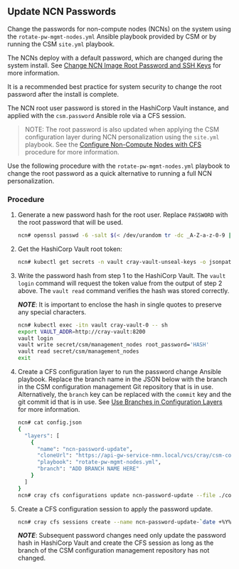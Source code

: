 ## Update NCN Passwords

Change the passwords for non-compute nodes (NCNs) on the system using the
`rotate-pw-mgmt-nodes.yml` Ansible playbook provided by CSM or by running
the CSM `site.yml` playbook.

The NCNs deploy with a default password, which are changed during the system
install. See [Change NCN Image Root Password and SSH Keys](Change_NCN_Image_Root_Password_and_SSH_Keys.md)
for more information.

It is a recommended best practice for system security to change the root
password after the install is complete.

The NCN root user password is stored in the HashiCorp Vault instance, and
applied with the `csm.password` Ansible role via a CFS session.

> NOTE: The root password is also updated when applying the CSM configuration
layer during NCN personalization using the `site.yml` playbook. See the
[Configure Non-Compute Nodes with CFS](../CSM_product_management/Configure_Non-Compute_Nodes_with_CFS.md#set_root_password)
procedure for more information.

Use the following procedure with the `rotate-pw-mgmt-nodes.yml` playbook to
change the root password as a quick alternative to running a full NCN
personalization.

### Procedure

1. Generate a new password hash for the root user. Replace `PASSWORD` with the
   root password that will be used.

   ```bash
   ncn# openssl passwd -6 -salt $(< /dev/urandom tr -dc _A-Z-a-z-0-9 | head -c4) PASSWORD
   ```

1. Get the HashiCorp Vault root token:

   ```bash
   ncn# kubectl get secrets -n vault cray-vault-unseal-keys -o jsonpath='{.data.vault-root}' | base64 -d; echo
   ```

1. Write the password hash from step 1 to the HashiCorp Vault. The `vault login`
   command will request the token value from the output of step 2 above. The
   `vault read` command verifies the hash was stored correctly.

   ***NOTE***: It is important to enclose the hash in single quotes to preserve
   any special characters.

   ```bash
   ncn# kubectl exec -itn vault cray-vault-0 -- sh
   export VAULT_ADDR=http://cray-vault:8200
   vault login
   vault write secret/csm/management_nodes root_password='HASH'
   vault read secret/csm/management_nodes
   exit
   ```

1. Create a CFS configuration layer to run the password change Ansible playbook.
   Replace the branch name in the JSON below with the branch in the CSM
   configuration management Git repository that is in use. Alternatively, the
   `branch` key can be replaced with the `commit` key and the git commit id
   that is in use. See [Use Branches in Configuration Layers](#operations/configuration_management/Configuration_Layers.md)
   for more information.

   ```bash
   ncn# cat config.json
   {
     "layers": [
       {
         "name": "ncn-password-update",
         "cloneUrl": "https://api-gw-service-nmn.local/vcs/cray/csm-config-management.git",
         "playbook": "rotate-pw-mgmt-nodes.yml",
         "branch": "ADD BRANCH NAME HERE"
       }
     ]
   }
   ncn# cray cfs configurations update ncn-password-update --file ./config.json
   ```

1. Create a CFS configuration session to apply the password update.

   ```bash
   ncn# cray cfs sessions create --name ncn-password-update-`date +%Y%m%d%H%M%S` --configuration-name ncn-password-update
   ```

   ***NOTE***: Subsequent password changes need only update the password hash in
   HashiCorp Vault and create the CFS session as long as the branch of the CSM
   configuration management repository has not changed.

